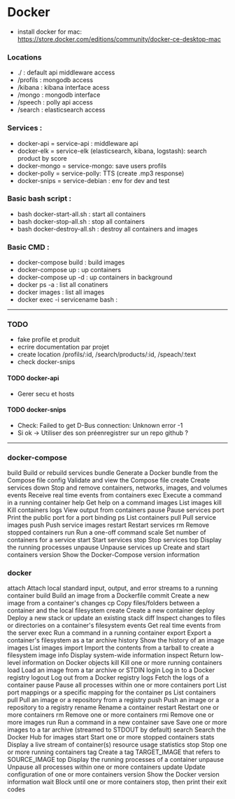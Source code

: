 # Docker
  - install docker for mac: https://store.docker.com/editions/community/docker-ce-desktop-mac 
  
### Locations
  - ./ : default api middleware access
  - /profils : mongodb access
  - /kibana : kibana interface acess
  - /mongo : mongodb interface
  - /speech : polly api access
  - /search : elasticsearch access

### Services :
- docker-api = service-api : middleware api
- docker-elk = service-elk (elasticsearch, kibana, logstash): search product by score
- docker-mongo = service-mongo: save users profils
- docker-polly = service-polly: TTS (create .mp3 response)
- docker-snips = service-debian : env for dev and test 

### Basic bash script : 
- bash docker-start-all.sh : start all containers
- bash docker-stop-all.sh : stop all containers
- bash docker-destroy-all.sh : destroy all containers and images

### Basic CMD : 
- docker-compose build : build images
- docker-compose up : up containers
- docker-compose up -d : up containers in background
- docker ps -a : list all conatiners
- docker images : list all images
- docker exec -i servicename bash : 

---------------------------
### TODO
  - fake profile et produit
  - ecrire documentation par projet
  - create location /profils/:id, /search/products/:id, /speach/:text
  - check docker-snips

#### TODO docker-api
- Gerer secu et hosts

#### TODO docker-snips
- Check: Failed to get D-Bus connection: Unknown error -1
- Si ok -> Utiliser des son préenregistrer sur un repo github ?

---------------------------

### docker-compose
 build              Build or rebuild services
  bundle             Generate a Docker bundle from the Compose file
  config             Validate and view the Compose file
  create             Create services
  down               Stop and remove containers, networks, images, and volumes
  events             Receive real time events from containers
  exec               Execute a command in a running container
  help               Get help on a command
  images             List images
  kill               Kill containers
  logs               View output from containers
  pause              Pause services
  port               Print the public port for a port binding
  ps                 List containers
  pull               Pull service images
  push               Push service images
  restart            Restart services
  rm                 Remove stopped containers
  run                Run a one-off command
  scale              Set number of containers for a service
  start              Start services
  stop               Stop services
  top                Display the running processes
  unpause            Unpause services
  up                 Create and start containers
  version            Show the Docker-Compose version information


### docker
  attach      Attach local standard input, output, and error streams to a running container
  build       Build an image from a Dockerfile
  commit      Create a new image from a container's changes
  cp          Copy files/folders between a container and the local filesystem
  create      Create a new container
  deploy      Deploy a new stack or update an existing stack
  diff        Inspect changes to files or directories on a container's filesystem
  events      Get real time events from the server
  exec        Run a command in a running container
  export      Export a container's filesystem as a tar archive
  history     Show the history of an image
  images      List images
  import      Import the contents from a tarball to create a filesystem image
  info        Display system-wide information
  inspect     Return low-level information on Docker objects
  kill        Kill one or more running containers
  load        Load an image from a tar archive or STDIN
  login       Log in to a Docker registry
  logout      Log out from a Docker registry
  logs        Fetch the logs of a container
  pause       Pause all processes within one or more containers
  port        List port mappings or a specific mapping for the container
  ps          List containers
  pull        Pull an image or a repository from a registry
  push        Push an image or a repository to a registry
  rename      Rename a container
  restart     Restart one or more containers
  rm          Remove one or more containers
  rmi         Remove one or more images
  run         Run a command in a new container
  save        Save one or more images to a tar archive (streamed to STDOUT by default)
  search      Search the Docker Hub for images
  start       Start one or more stopped containers
  stats       Display a live stream of container(s) resource usage statistics
  stop        Stop one or more running containers
  tag         Create a tag TARGET_IMAGE that refers to SOURCE_IMAGE
  top         Display the running processes of a container
  unpause     Unpause all processes within one or more containers
  update      Update configuration of one or more containers
  version     Show the Docker version information
  wait        Block until one or more containers stop, then print their exit codes